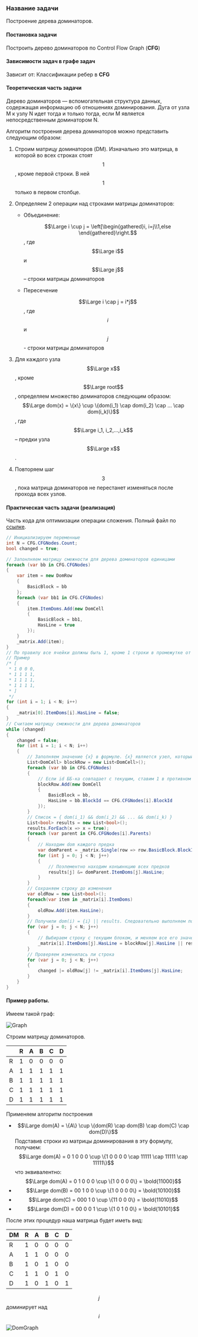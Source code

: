 ### Название задачи
Построение дерева доминаторов.

#### Постановка задачи
Построить дерево доминаторов по Control Flow Graph (**CFG**)

#### Зависимости задач в графе задач
Зависит от: Классификации ребер в **CFG**

#### Теоретическая часть задачи
Дерево доминаторов — вспомогательная структура данных, содержащая информацию об отношениях доминирования. Дуга от узла M к узлу N идет тогда и только тогда, если M является непосредственным доминатором N.

Алгоритм построения дерева доминаторов можно представить следующим образом:

1. Строим матрицу доминаторов (DM). Изначально это матрица, в которой во всех строках стоят $$1$$, кроме первой строки. В ней $$1$$ только в первом столбце.

2.  Определяем 2 операции над строками матрицы доминаторов:

    * Объединение:
        
        $$\Large i \cup j = \left[\begin{gathered}i, i=j\\1,else  \end{gathered}\right.$$, где $$\Large i$$ и $$\Large j$$ – строки матрицы доминаторов
    
    * Пересечение
    
         $$\Large i \cap j = i*j$$, где $$i$$ и $$j$$ - строки матрицы доминаторов
         
3. Для каждого узла $$\Large x$$, кроме $$\Large root$$, определяем множество доминаторов следующим образом:
        $$\Large dom(x) = \{x\} \cup \{dom(i_1) \cap dom(i_2) \cap … \cap dom(i_k)\}$$,
        где $$\Large i_1, i_2,…,i_k$$ – предки узла $$\Large x$$.
4. Повторяем шаг $$3$$, пока матрица доминаторов не перестанет изменяться после прохода всех узлов.

#### Практическая часть задачи (реализация)
Часть кода для оптимизации операции сложения. Полный файл по [ссылке](https://github.com/Lucky112/mmcs-optimizing-compiler-spring-2018/blob/CFG/Compiler.ThreeAddrCode/DominatorTree/DominatorTree.cs).
```csharp
// Инициализируем переменные
int N = CFG.CFGNodes.Count;
bool changed = true;

// Запонлняем матрицу смежности для дерева доминаторов единицами
foreach (var bb in CFG.CFGNodes)
{
    var item = new DomRow
    {
        BasicBlock = bb
    };
    foreach (var bb1 in CFG.CFGNodes)
    {
        item.ItemDoms.Add(new DomCell
        {
            BasicBlock = bb1,
            HasLine = true
        });
    }
    _matrix.Add(item);
}
// По правилу все ячейки должны быть 1, кроме 1 строки в промежутке от 2ой до последней ячейки
// Пример
/* [
 * 1 0 0 0,
 * 1 1 1 1,
 * 1 1 1 1,
 * 1 1 1 1,
 * ]
 */
for (int i = 1; i < N; i++)
{
    _matrix[0].ItemDoms[i].HasLine = false;
}
// Считаем матрицу смежности для дерева доминаторов
while (changed)
{
    changed = false;
    for (int i = 1; i < N; i++)
    {
        // Заполняем значение {x} в формуле. {x} является узел, который доминирует только сам над собой
        List<DomCell> blockRow = new List<DomCell>();
        foreach (var bb in CFG.CFGNodes)
        {
            // Если id ББ-ка совпадает с текущим, ставим 1 в противном случае 0.
            blockRow.Add(new DomCell
            {
                BasicBlock = bb,
                HasLine = bb.BlockId == CFG.CFGNodes[i].BlockId
            });
        }
        // Список = { dom(i_1) && dom(i_2) && ... && dom(i_k) }
        List<bool> results = new List<bool>();
        results.ForEach(x => x = true);
        foreach (var parent in CFG.CFGNodes[i].Parents)
        {
            // Находим dom каждого предка
            var domParent = _matrix.Single(row => row.BasicBlock.BlockId == parent.BlockId);
            for (int j = 0; j < N; j++)
            {
                // Поэлементно находим конъюнкцию всех предков
                results[j] &= domParent.ItemDoms[j].HasLine;
            }
        }
        // Сохраняем строку до изменения
        var oldRow = new List<bool>();
        foreach(var item in _matrix[i].ItemDoms)
        {
            oldRow.Add(item.HasLine);
        }
        // Получили dom(i) = {i} || results. Следовательно выполняем поэлементную дизъюнкцию
        for (var j = 0; j < N; j++)
        {
            // Выбираем строку с текущим блоком, и меняем все его значения
            _matrix[i].ItemDoms[j].HasLine = blockRow[j].HasLine || results[j];
        }
        // Проверяем изменилась ли строка
        for (var j = 0; j < N; j++)
        {
            changed |= oldRow[j] != _matrix[i].ItemDoms[j].HasLine;
        }
    }
}
```

#### Пример работы.
Имеем такой граф:
    
![Graph](https://1.downloader.disk.yandex.ru/preview/63e8e2bff4e7de845bcde7cf2dfefb1c55052deb6821da14b6ea224bfa17d357/inf/QBuqBMlh_zEXNZITPeUqpnaznn_maGiiASaRF2hcA3Pb-ofSWXc-tX6rQTgjiianr0ImRB7edPGsEf8KCqfNJg%3D%3D?uid=279001597&filename=Graph.png&disposition=inline&hash=&limit=0&content_type=image%2Fpng&tknv=v2&size=1280x721)

 Строим матрицу доминаторов. 

| | R | A | B | C | D 
--- | --- | --- | --- | --- | ---
R | 1 | 0 | 0 | 0 | 0
A | 1 | 1 | 1 | 1 | 1
B | 1 | 1 | 1 | 1 | 1
C | 1 | 1 | 1 | 1 | 1
D | 1 | 1 | 1 | 1 | 1
    
Применяем алгоритм построения
* $$\Large dom(A) = \{A\} \cup \{dom(R) \cap dom(B) \cap dom(C) \cap dom(D)\}$$
  Подставив строки из матрицы доминирования в эту формулу, получаем:
  $$\Large dom(A) = 0 1 0 0 0 \cup \{1 0 0 0 0  \cap 11111 \cap 11111 \cap 11111\}$$
  что эквивалентно:
  $$\Large dom(A) = 0 1 0 0 0 \cup \{1 0 0 0 0\} = \bold{11000}$$
* $$\Large dom(B) = 00 1 0 0 \cup \{1 0 0 0 0\} = \bold{10100}$$
* $$\Large dom(C) = 000 1 0 \cup \{11 0 0 0\} = \bold{11010}$$
* $$\Large dom(D) = 00 0 0 1 \cup \{1 0 1 0 0\} = \bold{10101}$$
    
После этих процедур наша матрица будет иметь вид:

DM | R | A | B | C | D 
--- | --- | --- | --- | --- | ---
R | 1 | 0 | 0 | 0 | 0
A | 1 | 1 | 0 | 0 | 0
B | 1 | 0 | 1 | 0 | 0
C | 1 | 1 | 0 | 1 | 0
D | 1 | 0 | 1 | 0 | 1

$$j$$ доминирует над $$i$$

![DomGraph](https://image.ibb.co/hm8oay/DomGraph.png)

